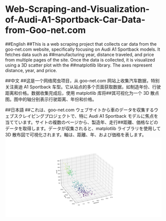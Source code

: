 # Web-Scraping-and-Visualization-of-Audi-A1-Sportback-Car-Data-from-Goo-net.com

##English
##This is a web scraping project that collects car data from the goo-net.com website, specifically focusing on Audi A1 Sportback models. It fetches data such as ##manufacturing year, distance traveled, and price from multiple pages of the site. Once the data is collected, it is visualized using a 3D scatter plot with the ##matplotlib library. The axes represent distance, year, and price.

##中文
##这是一个网络爬虫项目，从 goo-net.com 网站上收集汽车数据，特别关注奥迪 A1 Sportback 车型。它从站点的多个页面获取数据，如制造年份、行驶距离和价格。数据收集完成后，使用 matplotlib 库将##其可视化为一个 3D 散点图。图中的轴分别表示行驶距离、年份和价格。

##日本語
##これは、goo-net.com ウェブサイトから車のデータを収集するウェブスクレイピングプロジェクトで、特に Audi A1 Sportback モデルに焦点を当てています。サイトの複数のページから、製造年、走行##距離、価格などのデータを取得します。データが収集されると、matplotlib ライブラリを使用して 3D 散布図で可視化されます。軸は、距離、年、および価格を表します。
![Scatter Plot](Figure_1.png)
